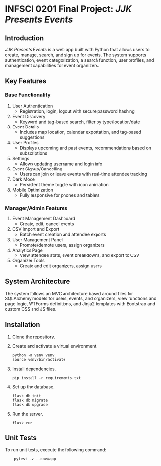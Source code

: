 # INFSCI 0201 Final Project: *JJK Presents Events*

## Introduction
*JJK Presents Events* is a web app built with Python that allows users to create, manage, search, and sign up for events. The system supports authentication, event categorization, a search function, user profiles, and management capabilities for event organizers.

## Key Features
### Base Functionality
1. User Authentication
    - Registration, login, logout with secure password hashing
2. Event Discovery
    - Keyword and tag-based search, filter by type/location/date
3. Event Details
    - Includes map location, calendar exportation, and tag-based suggestions
4. User Profiles
    - Displays upcoming and past events, recommendations based on subscriptions
5. Settings
    - Allows updating username and login info
6. Event Signup/Cancelling
    - Users can join or leave events with real-time attendee tracking
7. Dark Mode
    - Persistent theme toggle with icon animation
8. Mobile Optimization
    - Fully responsive for phones and tablets
### Manager/Admin Features
1. Event Management Dashboard
    - Create, edit, cancel events
2. CSV Import and Export
    - Batch event creation and attendee exports
3. User Management Panel
    - Promote/demote users, assign organizers
4. Analytics Page
    - View attendee stats, event breakdowns, and export to CSV
5. Organizer Tools
    - Create and edit organizers, assign users

## System Architecture
The system follows an MVC architecture based around files for SQLAlchemy models for users, events, and organizers, view functions and page logic, WTForms definitions, and Jinja2 templates with Bootstrap and custom CSS and JS files.

## Installation
1. Clone the repository.
2. Create and activate a virtual environment.

       python -m venv venv
       source venv/bin/activate
3. Install dependencies.

       pip install -r requirements.txt
4. Set up the database.

       flask db init
       flask db migrate
       flask db upgrade
5. Run the server.

       flask run

## Unit Tests
To run unit tests, execute the following command:

        pytest -v --cov=app
